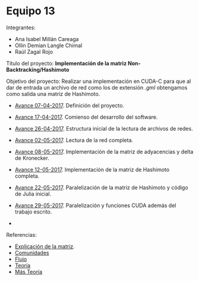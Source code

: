 # Equipo 13

Integrantes:
* Ana Isabel Millán Careaga
* Ollin Demian Langle Chimal
* Raúl Zagal Rojo

Título del proyecto: **Implementación de la matriz Non-Backtracking/Hashimoto**

Objetivo del proyecto: Realizar una implementación en CUDA-C para que al dar de entrada un archivo de red como los de extensión _.gml_ obtengamos como salida una matriz de Hashimoto.

* [Avance 07-04-2017](equipos/equipo_13/avance_07_04_2017). Definición del proyecto. 

* [Avance 17-04-2017](equipos/equipo_13/avance_17_04_2017). Comienso del desarrollo del software.

* [Avance 26-04-2017](equipos/equipo_13/avance_26_04_2017). Estructura inicial de la lectura de archivos de redes.

* [Avance 02-05-2017](equipos/equipo_13/avance_02_05_2017). Lectura de la red completa.

* [Avance 08-05-2017](equipos/equipo_13/avance_08_05_2017). Implementación de la matriz de adyacencias y delta de Kronecker.

* [Avance 12-05-2017](equipos/equipo_13/avance_15_05_2017). Implementación de la matriz de Hashimoto completa.

* [Avance 22-05-2017](equipos/equipo_13/avance_22_05_2017). Paralelización de la matriz de Hashimoto y código de Julia inicial.

* [Avance 29-05-2017](equipos/equipo_13/avance_29_05_2017). Paralelización y funciones CUDA además del trabajo escrito.
-

Referencias: 
* [Explicación de la matriz](https://www.quora.com/What-is-an-intuitive-explanation-of-the-Hashimoto-non-backtracking-matrix-and-its-utility-in-network-analysis).
* [Comunidades](https://arxiv.org/pdf/1306.5550.pdf)
* [Flujo](https://arxiv.org/pdf/1308.6494.pdf)
* [Teoría](https://arxiv.org/pdf/0712.0192v1.pdf)
* [Más Teoría](http://iopscience.iop.org/article/10.1209/0295-5075/107/50005/meta)
